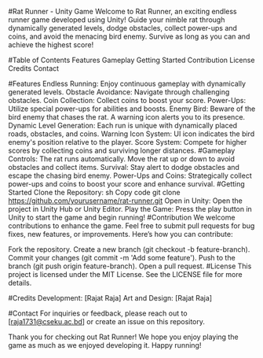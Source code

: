 #Rat Runner - Unity Game
Welcome to Rat Runner, an exciting endless runner game developed using Unity! Guide your nimble rat through dynamically generated levels, dodge obstacles, collect power-ups and coins, and avoid the menacing bird enemy. Survive as long as you can and achieve the highest score!

#Table of Contents
Features
Gameplay
Getting Started
Contribution
License
Credits
Contact

#Features
Endless Running: Enjoy continuous gameplay with dynamically generated levels.
Obstacle Avoidance: Navigate through challenging obstacles.
Coin Collection: Collect coins to boost your score.
Power-Ups: Utilize special power-ups for abilities and boosts.
Enemy Bird: Beware of the bird enemy that chases the rat. A warning icon alerts you to its presence.
Dynamic Level Generation: Each run is unique with dynamically placed roads, obstacles, and coins.
Warning Icon System: UI icon indicates the bird enemy's position relative to the player.
Score System: Compete for higher scores by collecting coins and surviving longer distances.
#Gameplay
Controls: The rat runs automatically. Move the rat up or down to avoid obstacles and collect items.
Survival: Stay alert to dodge obstacles and escape the chasing bird enemy.
Power-Ups and Coins: Strategically collect power-ups and coins to boost your score and enhance survival.
#Getting Started
Clone the Repository:
sh
Copy code
git clone https://github.com/yourusername/rat-runner.git
Open in Unity: Open the project in Unity Hub or Unity Editor.
Play the Game: Press the play button in Unity to start the game and begin running!
#Contribution
We welcome contributions to enhance the game. Feel free to submit pull requests for bug fixes, new features, or improvements. Here’s how you can contribute:

Fork the repository.
Create a new branch (git checkout -b feature-branch).
Commit your changes (git commit -m 'Add some feature').
Push to the branch (git push origin feature-branch).
Open a pull request.
#License
This project is licensed under the MIT License. See the LICENSE file for more details.

#Credits
Development: [Rajat Raja]
Art and Design: [Rajat Raja] 

#Contact
For inquiries or feedback, please reach out to [raja1731@cseku.ac.bd] or create an issue on this repository.

Thank you for checking out Rat Runner! We hope you enjoy playing the game as much as we enjoyed developing it. Happy running!

